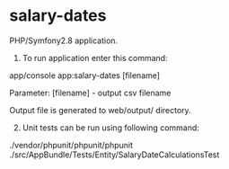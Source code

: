 salary-dates
============

PHP/Symfony2.8 application.

1. To run application enter this command:

app/console app:salary-dates [filename]

Parameter:
[filename] - output csv filename 

Output file is generated to web/output/ directory.

2. Unit tests can be run using following command:

./vendor/phpunit/phpunit/phpunit ./src/AppBundle/Tests/Entity/SalaryDateCalculationsTest

